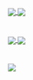 <a href="https://github.com/bamerf">
  <img align="center" src="https://github-readme-stats.vercel.app/api?username=bamerf&count_private=trueshow_icons=true&theme=highcontrast&custom_title=Bam's+Stats" />
</a>
<a href="https://github.com/bamerf">
  <img align="center" src="https://github-readme-stats.vercel.app/api/top-langs/?username=bamerf&hide=shell&layout=compact&theme=highcontrast" />
</a>

# 

<a href="https://github.com/bamerf/design-system">
  <img align="center" src="https://github-readme-stats.vercel.app/api/pin/?username=bamerf&repo=design-system&theme=highcontrast" />
</a>
<a href="https://github.com/bamerf/react-prototype">
  <img align="center" src="https://github-readme-stats.vercel.app/api/pin/?username=bamerf&repo=react-prototype&theme=highcontrast" />
</a>

# 

![](https://komarev.com/ghpvc/?username=bamerf&color=orange&style=flat-square&label=Profile+Views)

<!--
**bamerf/bamerf** is a ✨ _special_ ✨ repository because its `README.md` (this file) appears on your GitHub profile.

Here are some ideas to get you started:

- 🔭 I’m currently working on ...
- 🌱 I’m currently learning ...
- 👯 I’m looking to collaborate on ...
- 🤔 I’m looking for help with ...
- 💬 Ask me about ...
- 📫 How to reach me: ...
- 😄 Pronouns: ...
- ⚡ Fun fact: ...
-->
